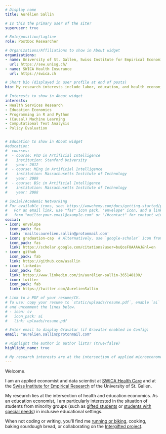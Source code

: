 ```yaml
---
# Display name
title: Aurélien Sallin

# Is this the primary user of the site?
superuser: true

# Role/position/tagline
role: PostDoc Researcher

# Organizations/Affiliations to show in About widget
organizations:
- name: University of St. Gallen, Swiss Institute for Empirical Economic Research
  url: https://sew.unisg.ch/
- name: SWICA Health Insurance
  url: https://swica.ch

# Short bio (displayed in user profile at end of posts)
bio: My research interests include labor, education, and health economics, as well as machine learning methods. 

# Interests to show in About widget
interests:
- Health Services Research
- Education Economics
- Programming in R and Python
- (Causal) Machine Learning
- Computational Text Analysis
- Policy Evaluation


# Education to show in About widget
#education:
#  courses:
#  - course: PhD in Artificial Intelligence
#    institution: Stanford University
#    year: 2012
#  - course: MEng in Artificial Intelligence
#    institution: Massachusetts Institute of Technology
#    year: 2009
#  - course: BSc in Artificial Intelligence
#    institution: Massachusetts Institute of Technology
#    year: 2008

# Social/Academic Networking
# For available icons, see: https://wowchemy.com/docs/getting-started/page-builder/#icons
#   For an email link, use "fas" icon pack, "envelope" icon, and a link in the
#   form "mailto:your-email@example.com" or "/#contact" for contact widget.
social:
- icon: envelope
  icon_pack: fas
  link: 'mailto:aurelien.sallin@protonmail.com'
- icon: graduation-cap  # Alternatively, use `google-scholar` icon from `ai` icon pack
  icon_pack: fas
  link: https://scholar.google.com/citations?user=buQosFUAAAAJ&hl=en
- icon: github
  icon_pack: fab
  link: https://github.com/asallin
- icon: linkedin
  icon_pack: fab
  link: https://www.linkedin.com/in/aurélien-sallin-365148100/
- icon: twitter
  icon_pack: fab
  link: https://twitter.com/AurelienSallin

# Link to a PDF of your resume/CV.
# To use: copy your resume to `static/uploads/resume.pdf`, enable `ai` icons in `params.toml`, 
# and uncomment the lines below.
# - icon: cv
#   icon_pack: ai
#   link: uploads/resume.pdf

# Enter email to display Gravatar (if Gravatar enabled in Config)
email: "aurelien.sallin@protonmail.com"

# Highlight the author in author lists? (true/false)
highlight_name: true

# My research interests are at the intersection of applied microeconometrics, (causal) machine learning, and education and health economics, with the aim of thorough policy evaluation and meaningful policy recommendation.
---
```


Welcome. 

I am an applied economist and data scientist at [SWICA Health Care](https://swica.ch) and at the [Swiss Institute for Empirical Research](https://sew.unisg.ch/) of the University of St. Gallen. 

My research lies at the intersection of health and education economics. As an education economist, I am particularly interested in the situation of students from minority groups (such as [gifted students](http://jhr.uwpress.org/content/early/2021/02/03/jhr.58.4.0920-11170R1.full.pdf+html) or [students with special needs](https://drive.google.com/file/d/107Nj2l3LgDpGxCkFDXnll7oCCeZ-Yz4c/view)) in inclusive educational settings. 

When not coding or writing, you'll find me [running or biking](https://www.strava.com/athletes/14815281), cooking, baking sourdough bread, or collaborating on the [Intergifted project](https://www.intergifted.com).  
